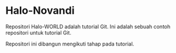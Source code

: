 # Halo-Novandi
Repositori Halo-WORLD adalah tutorial Git.
Ini adalah sebuah contoh repositori untuk tutorial Git.

Repositori ini dibangun mengikuti tahap pada tutorial.
